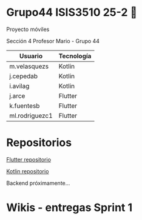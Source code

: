 # Grupo44 ISIS3510 25-2 👋
Proyecto móviles

Sección 4 Profesor Mario - Grupo 44

| Usuario        | Tecnología |
| -------------- | ---------- |
| m.velasquezs   | Kotlin     |
| j.cepedab      | Kotlin
| i.avilag       | Kotlin
| j.arce         | Flutter    |
| k.fuentesb     | Flutter
| ml.rodriguezc1 | Flutter

# Repositorios


[Flutter repositorio](https://github.com/Grupo44-ISIS3510-202520/Flutter)

[Kotlin repositorio](https://github.com/Grupo44-ISIS3510-202520/Kotlin)


Backend próximamente... 

# Wikis - entregas Sprint 1



